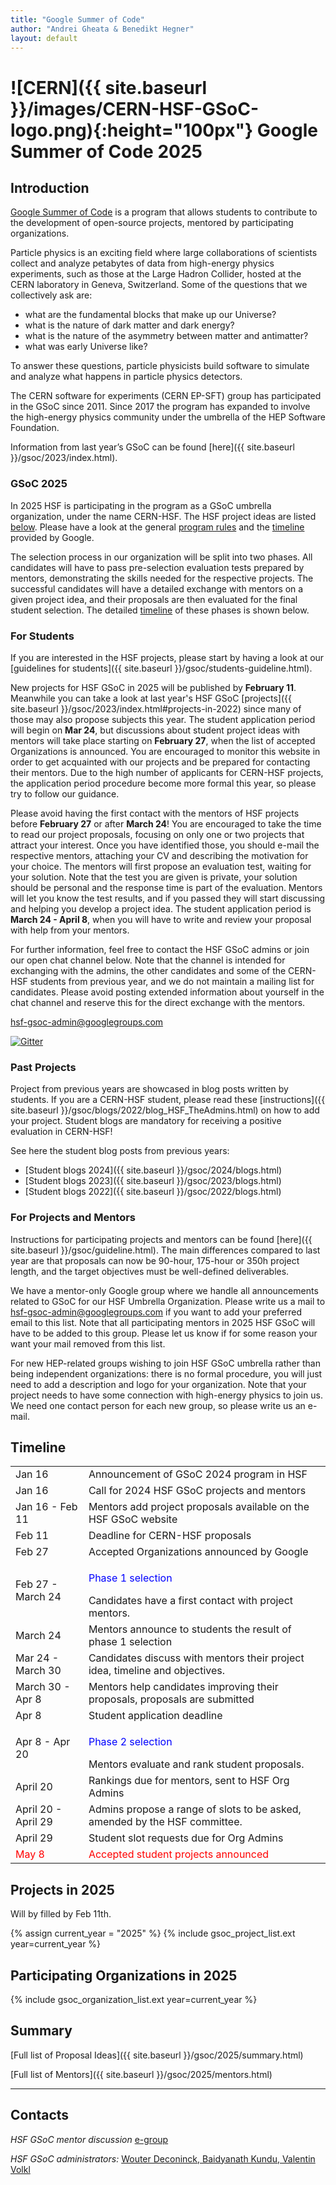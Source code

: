 ```yaml
---
title: "Google Summer of Code"
author: "Andrei Gheata & Benedikt Hegner"
layout: default
---
```


# ![CERN]({{ site.baseurl }}/images/CERN-HSF-GSoC-logo.png){:height="100px"} Google Summer of Code 2025

## Introduction

[Google Summer of Code](https://summerofcode.withgoogle.com) is a program that allows students to contribute to the development of open-source projects, mentored by participating organizations.

Particle physics is an exciting field where large collaborations of scientists collect
and analyze petabytes of data from high-energy physics experiments, such as those at the Large Hadron Collider,
hosted at the CERN laboratory in Geneva, Switzerland.
Some of the questions that we collectively ask are:

- what are the fundamental blocks that make up our Universe?
- what is the nature of dark matter and dark energy?
- what is the nature of the asymmetry between matter and antimatter?
- what was early Universe like?

To answer these questions, particle physicists build software to simulate and analyze what happens in particle physics detectors.

The CERN software for experiments (CERN EP-SFT) group has participated in the GSoC since 2011. Since 2017 the program has expanded to involve the high-energy physics community under the umbrella of the HEP Software Foundation.

Information from last year’s GSoC can be found [here]({{ site.baseurl }}/gsoc/2023/index.html).


### GSoC 2025

In 2025 HSF is participating in the program as a GSoC umbrella organization, under the name CERN-HSF. The HSF project ideas are listed [below](#projects-in-2025). Please have a look at the general [program rules](https://summerofcode.withgoogle.com/rules/) and the [timeline](https://summerofcode.withgoogle.com/how-it-works/) provided by Google. 

The selection process in our organization will be split into two phases. All candidates will have to pass pre-selection evaluation tests prepared by mentors, demonstrating the skills needed for the respective projects. The successful candidates will have a detailed exchange with mentors on a given project idea, and their proposals are then evaluated for the final student selection. The detailed [timeline](#timeline) of these phases is shown below.

### For Students

If you are interested in the HSF projects, please start by having a look at our [guidelines for students]({{ site.baseurl }}/gsoc/students-guideline.html).

New projects for HSF GSoC in 2025 will be published by **February 11**. Meanwhile you can take a look at last year's HSF GSoC [projects]({{ site.baseurl }}/gsoc/2023/index.html#projects-in-2022) since many of those may also propose subjects this year. The student application period will begin on **Mar 24**, but discussions about student project ideas with mentors will take place starting on **February 27**, when the list of accepted Organizations is announced. You are encouraged to monitor this website in order to get acquainted with our projects and be prepared for contacting their mentors. Due to the high number of applicants for CERN-HSF projects, the application period procedure become more formal this year, so please try to follow our guidance.

Please avoid having the first contact with the mentors of HSF projects before **February 27** or after **March 24**! You are encouraged to take the time to read our project proposals, focusing on only one or two projects that attract your interest. Once you have identified those, you should e-mail the respective mentors, attaching your CV and describing the motivation for your choice. The mentors will first propose an evaluation test, waiting for your solution. Note that the test you are given is private, your solution should be personal and the response time is part of the evaluation. Mentors will let you know the test results, and if you passed they will start discussing and helping you develop a project idea. The student application period is **March 24 - April 8**, when you will have to write and review your proposal with help from your mentors.

For further information, feel free to contact the HSF GSoC admins or join our open chat channel below. Note that the channel is intended for exchanging with the admins, the other candidates and some of the CERN-HSF students from previous year, and we do not maintain a mailing list for candidates. Please avoid posting extended information about yourself in the chat channel and reserve this for the direct exchange with the mentors.

[hsf-gsoc-admin@googlegroups.com](mailto:hsf-gsoc-admin@googlegroups.com)

[![Gitter](https://badges.gitter.im/HSF/HSF-GSoC.svg)](https://gitter.im/HSF/HSF-GSoC?utm_source=badge&utm_medium=badge&utm_campaign=pr-badge)

### Past Projects

Project from previous years are showcased in blog posts written by students. If you are a CERN-HSF student, please read these [instructions]({{ site.baseurl }}/gsoc/blogs/2022/blog_HSF_TheAdmins.html) on how to add your project. Student blogs are mandatory for receiving a positive evaluation in CERN-HSF! 

See here the student blog posts from previous years:

* [Student blogs 2024]({{ site.baseurl }}/gsoc/2024/blogs.html)
* [Student blogs 2023]({{ site.baseurl }}/gsoc/2023/blogs.html)
* [Student blogs 2022]({{ site.baseurl }}/gsoc/2022/blogs.html)


### For Projects and Mentors

Instructions for participating projects and mentors can be found [here]({{ site.baseurl }}/gsoc/guideline.html). The main differences compared to last year are that proposals can  now be 90-hour, 175-hour or 350h project length, and the target objectives must be well-defined deliverables.

We have a mentor-only Google group where we handle all announcements related to GSoC for our HSF Umbrella Organization. Please write us a mail to [hsf-gsoc-admin@googlegroups.com](mailto:hsf-gsoc-admin@googlegroups.com) if you want to add your preferred email to this list. Note that all participating mentors in 2025 HSF GSoC will have to be added to this group. Please let us know if for some reason your want your mail removed from this list.

For new HEP-related groups wishing to join HSF GSoC umbrella rather than being independent organizations: there is no formal procedure, you will just need to add a description and logo for your organization. Note that your project needs to have some connection with high-energy physics to join us. We need one contact person for each new group, so please write us an e-mail.

## Timeline

<table class="table table-hover table-striped">
  <tr>
    <td> Jan 16 </td>
    <td> Announcement of GSoC 2024 program in HSF </td>
  </tr>
  <tr>
    <td> Jan 16 </td>
    <td>Call for 2024 HSF GSoC projects and mentors</td>
  </tr>
  <tr>
    <td> Jan 16 - Feb 11 </td>
    <td> Mentors add project proposals available on the HSF GSoC website </td>
  </tr>
   <tr>
    <td> Feb 11</td>
    <td> Deadline for CERN-HSF proposals </td>
  </tr>
  <tr>
    <td> Feb 27 </td>
    <td> Accepted Organizations announced by Google </td>
  </tr>
  <tr>
    <td> Feb 27 - March 24 </td>
    <td><p><font color="blue"> Phase 1 selection </font></p> Candidates have a first contact with project mentors. </td>
  </tr>
  <tr>
    <td> March 24 </td>
    <td> Mentors announce to students the result of phase 1 selection </td>
  </tr>
  <tr>
    <td> Mar 24 - March 30 </td>
    <td> Candidates discuss with mentors their project idea, timeline and objectives.</td>
  </tr>
  <tr>
    <td> March 30 - Apr 8 </td>
    <td> Mentors help candidates improving their proposals, proposals are submitted </td>
  </tr>
  <tr>
    <td> Apr 8 </td>
    <td> Student application deadline </td>
  </tr>
  <tr>
    <td> Apr 8 - Apr 20 </td>
    <td><p><font color="blue"> Phase 2 selection </font></p> Mentors evaluate and rank student proposals. </td>
  </tr>
  <tr>
    <td> April 20 </td>
    <td> Rankings due for mentors, sent to HSF Org Admins </td>
  </tr>
  <tr>
    <td> April 20 - April 29 </td>
    <td> Admins propose a range of slots to be asked, amended by the HSF committee.</td>
  </tr>
  <tr>
  </tr>
  <tr>
    <td> April 29 </td>
    <td> Student slot requests due for Org Admins </td>
  </tr>
  <tr style="color: red;">
    <td> May 8 </td>
    <td> Accepted student projects announced  </td>
  </tr>
</table>

## Projects in 2025

Will by filled by Feb 11th.

{% assign current_year = "2025" %}
{% include gsoc_project_list.ext year=current_year %}

## Participating Organizations in 2025

{% include gsoc_organization_list.ext year=current_year %}

## Summary

[Full list of Proposal Ideas]({{ site.baseurl }}/gsoc/2025/summary.html)

[Full list of Mentors]({{ site.baseurl }}/gsoc/2025/mentors.html)

---

## Contacts

*HSF GSoC mentor discussion* [e-group](mailto:hep-software-foundation-google-summer-of-code@googlegroups.com)

*HSF GSoC administrators:* [Wouter Deconinck, Baidyanath Kundu, Valentin Volkl](mailto:hsf-gsoc-admin@googlegroups.com)

